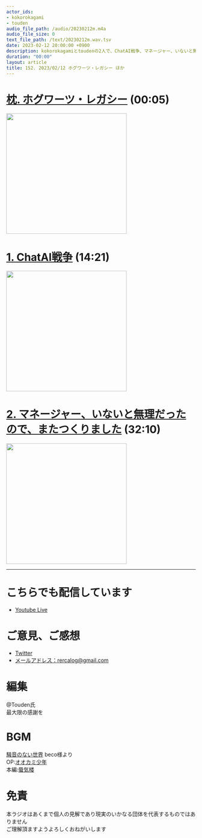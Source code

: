 ```yaml
---
actor_ids:
- kokorokagami
- touden
audio_file_path: /audio/20230212m.m4a
audio_file_size: 0
text_file_path: /text/20230212m.wav.tsv
date: 2023-02-12 20:00:00 +0900
description: kokorokagamiとtoudenの2人で、ChatAI戦争、マネージャー、いないと無理だったので、またつくりました など について話しました。
duration: "00:00"
layout: article
title: 152. 2023/02/12 ホグワーツ・レガシー ほか
---
```


# [枕. ホグワーツ・レガシー](https://www.hogwartslegacy.com/ja-jp) (00:05)

[<img src="https://th.bing.com/th/id/OIP.l64ePvunQiOfHcutO520rAHaD9?pid=ImgDet&rs=1" width="320dp">](https://www.hogwartslegacy.com/ja-jp)

# [1. ChatAI戦争](https://www.watch.impress.co.jp/docs/news/1476776.html) (14:21)

[<img src="https://asset.watch.impress.co.jp/img/ipw/docs/1476/776/ms1_s.jpg" width="320dp">](https://www.watch.impress.co.jp/docs/news/1476776.html)

# [2. マネージャー、いないと無理だったので、またつくりました](https://blog.cybozu.io/entry/2022/11/04/173000) (32:10)

[<img src="https://cdn-ak.f.st-hatena.com/images/fotolife/c/cybozuinsideout/20180828/20180828132441.png" width="320dp">](https://blog.cybozu.io/entry/2022/11/04/173000)

___

# こちらでも配信しています
- [Youtube Live](https://www.youtube.com/channel/UCD1zo-WnyFdE5w0pqvKblkA)

# ご意見、ご感想
- [Twitter](https://twitter.com/recalog1)
- [メールアドレス：rercalog@gmail.com](rercalog@gmail.com)

# 編集

@Touden氏  
最大限の感謝を  

# BGM

[騒音のない世界](http://noiselessworld.net/) beco様より  
OP:[オオカミ少年](https://soundcloud.com/baron1_3/wolfboy)  
本編:[蜃気楼](https://soundcloud.com/baron1_3/shinkirou)  

# 免責

本ラジオはあくまで個人の見解であり現実のいかなる団体を代表するものではありません  
ご理解頂ますようよろしくおねがいします  
